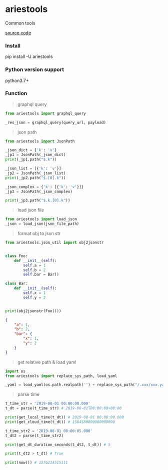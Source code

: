 # ariestools

Common tools

[source code](https://github.com/JFRabbit/ariestools)

### Install
pip install -U ariestools

### Python version support
python3.7+

### Function

> graphql query
```python
from ariestools import graphql_query

_res_json = graphql_query(query_url, payload)
```

> json path
```python
from ariestools import JsonPath

_json_dict = {'k': 'v'}
_jp1 = JsonPath(_json_dict)
print(_jp1.path("$.k"))

_json_list = [{'k': 'v'}]
_jp2 = JsonPath(_json_list)
print(_jp2.path("$.[0].k"))

_json_complex = {'k': [{'k': 'v'}]}
_jp3 = JsonPath(_json_complex)

print(_jp3.path("$.k.[0].k"))
```

> load json file
```python
from ariestools import load_json
_json = load_json(json_file_path)
```

> format obj to json str
```python
from ariestools.json_util import obj2jsonstr


class Foo:
    def __init__(self):
        self.a = 1
        self.b = 2
        self.bar = Bar()

class Bar:
    def __init__(self):
        self.x = 1
        self.y = 2


print(obj2jsonstr(Foo()))
```
``` json
{
    "a": 1,
    "b": 2,
    "bar": {
        "x": 1,
        "y": 2
    }
}
```

> get relative path & load yaml
```python
import os
from ariestools import replace_sys_path, load_yaml

_yaml = load_yaml(os.path.realpath('') + replace_sys_path("/.xxx/xxx.yaml"))
```

> parse time
```python
t_time_str = '2019-08-01 00:00:00.000'
t_dt = parse(t_time_str) # 2019-08-01T00:00:00+08:00

print(get_local_time(t_dt)) # 2019-08-01 00:00:00.000
print(get_cloud_time(t_dt)) # 1564588800000000000

t_time_str2 = '2019-08-01 00:00:05.000'
t_dt2 = parse(t_time_str2)

print(get_dt_duration_seconds(t_dt2, t_dt)) # 5

print(t_dt2 > t_dt) # True

print(now()) # 1576224515111
```